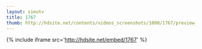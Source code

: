 ```yaml
---
layout: sieutv
title: 1767
thumb: http://hdsite.net/contents/videos_screenshots/1000/1767/preview_360p.mp4.jpg
---
```

{% include iframe src='http://hdsite.net/embed/1767' %}
 

